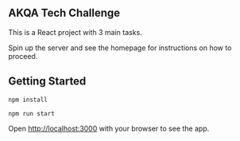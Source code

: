 ## AKQA Tech Challenge

This is a React project with 3 main tasks. 

Spin up the server and see the homepage for instructions on how to proceed.

## Getting Started


```
npm install
```

```
npm run start
```

Open [http://localhost:3000](http://localhost:3000) with your browser to see the app.
